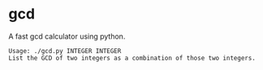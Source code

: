 # gcd
A fast gcd calculator using python.

    Usage: ./gcd.py INTEGER INTEGER
    List the GCD of two integers as a combination of those two integers.
